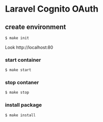 # Laravel Cognito OAuth

## create environment
```bash
$ make init
```

Look http://localhost:80

### start container
```bash
$ make start
```

### stop contaner
```bash
$ make stop
```

### install package
```bash
$ make install
```
